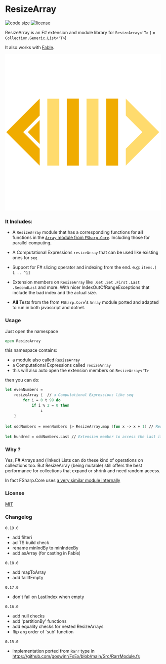

# ResizeArray

![code size](https://img.shields.io/github/languages/code-size/goswinr/ResizeArray.svg)
[![license](https://img.shields.io/github/license/goswinr/ResizeArray)](LICENSE)

ResizeArray is an F# extension and module library for `ResizeArray<'T>` ( = `Collection.Generic.List<'T>`)

It also works with [Fable](https://fable.io/).


![Logo](https://raw.githubusercontent.com/goswinr/ResizeArray/main/Doc/logo.png)

### It Includes:

- A `ResizeArray` module that has a corresponding functions for  **all**  functions in the  [`Array` module from `FSharp.Core`](https://fsharp.github.io/fsharp-core-docs/reference/fsharp-collections-arraymodule.html). Including those for parallel computing.
- A  Computational Expressions `resizeArray` that can be used like existing ones for `seq`.
- Support for F# slicing operator and indexing from the end. e.g: `items.[ 1 .. ^1]`
- Extension members on `ResizeArray` like `.Get` `.Set` `.First` `.Last` `.SecondLast` and more.
With nicer IndexOutOfRangeExceptions that include the bad index and the actual size.

- **All** Tests from the from `FSharp.Core`'s `Array` module ported and adapted to run in both javascript and dotnet.

### Usage
Just open the namespace

```fsharp
open ResizeArray
```
this namespace contains:
- a module also called `ResizeArray`
- a  Computational Expressions called `resizeArray`
- this will also auto open the extension members on `ResizeArray<'T>`

then you can do:

```fsharp
let evenNumbers =
    resizeArray {  // a Computational Expressions like seq
        for i = 0 t 99 do
            if i % 2 = 0 then
                i
    }

let oddNumbers = evenNumbers |> ResizeArray.map (fun x -> x + 1) // ResizeArray module

let hundred = oddNumbers.Last // Extension member to access the last item in list

```

### Why ?
Yes, F# Arrays and (linked) Lists can do these kind of operations on collections too.
But ResizeArray (being mutable)  still offers the best performance for collections that expand or shrink and need random access.

In fact FSharp.Core uses [a very similar module internally](https://github.com/dotnet/fsharp/blob/main/src/Compiler/Utilities/ResizeArray.fs)


### License
[MIT](https://raw.githubusercontent.com/goswinr/ResizeArray/main/LICENSE.txt)

### Changelog


`0.19.0`
- add filteri
- ad TS build check
- rename minIndBy to minIndexBy
- add asArray (for casting in Fable)

`0.18.0`
- add mapToArray
- add failIfEmpty

`0.17.0`
- don't fail on LastIndex when empty

`0.16.0`
- add null checks
- add 'partitionBy' functions
- add equality checks for nested ResizeArrays
- flip arg order of 'sub' function

`0.15.0`
- implementation ported from `Rarr` type in https://github.com/goswinr/FsEx/blob/main/Src/RarrModule.fs